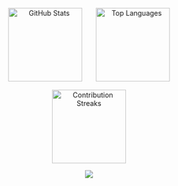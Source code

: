 <!-- <p align="center">
	<img src="https://user-images.githubusercontent.com/61664827/231243763-7462694a-4695-45a6-a756-a5752cfebd04.png" />
</p> -->
<!-- <h4 align="center"> -->
<!-- <img src="https://readme-components.vercel.app/api?component=logo&logo=javascript&text=false&animation=spin&fill=black&textfill=F7DF1E&"> -->
<!-- <img src="https://readme-components.vercel.app/api?component=logo&logo=cplusplus&text=false&animation=spin&fill=black&textfill=00599C&"> -->
<!-- <img src="https://readme-components.vercel.app/api?component=logo&logo=python&text=false&animation=spin&fill=black&textfill=3776AB&"> -->
<!-- <img src="https://readme-components.vercel.app/api?component=logo&logo=java&text=false&animation=spin&fill=black&textfill=f89820&"> -->
<!-- <img src="https://readme-components.vercel.app/api?component=logo&logo=sass&text=false&animation=spin&fill=black&textfill=CC6699&"> -->
<!-- <img src="https://readme-components.vercel.app/api?component=logo&logo=node.js&text=false&animation=spin&fill=black&textfill=339933&"> -->
<!-- <img src="https://readme-components.vercel.app/api?component=logo&logo=react&text=false&animation=spin&fill=black&textfill=61DAFB&"> -->
<!-- <img src="https://readme-components.vercel.app/api?component=logo&logo=next.js&text=false&animation=spin&fill=black&textfill=ffffff&"> -->
<!-- <img src="https://readme-components.vercel.app/api?component=logo&logo=redux&text=false&animation=spin&fill=black&textfill=764ABC&"> -->
<!-- <img src="https://readme-components.vercel.app/api?component=logo&logo=django&text=false&animation=spin&fill=black&textfill=092E20&"> -->

<p align="center">
	<picture>
		<source srcset="https://github-readme-stats.vercel.app/api?username=abhay-rathour&show_icons=true&include_all_commits=true&count_private=true&theme=apprentice&hide_border=true&bg_color=00000000&rank_icon=github&cache_seconds=100"
			media="(prefers-color-scheme: dark), (width:45%)"
		/>
		<source srcset="https://github-readme-stats.vercel.app/api?username=abhay-rathour&show_icons=true&include_all_commits=true&count_private=true&theme=buefy&hide_border=true&bg_color=00000000&rank_icon=github&cache_seconds=100"
			media="(prefers-color-scheme: light), (width:45%)"
		/>
		<img 
		    src="https://github-readme-stats.vercel.app/api?username=abhay-rathour&show_icons=true&include_all_commits=true&count_private=true&theme=buefy&hide_border=true&bg_color=00000000&rank_icon=github&cache_seconds=100" 
		    alt="GitHub Stats" height="150em" 
		  />
	</picture> &nbsp; &nbsp; &nbsp;
	<picture>
		<source srcset="https://github-readme-stats.vercel.app/api/top-langs?username=abhay-rathour&show_icons=true&include_all_commits=true&count_private=true&theme=apprentice&hide_border=true&bg_color=00000000&layout=compact&cache_seconds=100"
			media="(prefers-color-scheme: dark), (width:45%)"
		/>
		<source srcset="https://github-readme-stats.vercel.app/api/top-langs?username=abhay-rathour&show_icons=true&include_all_commits=true&count_private=true&theme=bluefy&hide_border=true&bg_color=00000000&layout=compact&cache_seconds=100"
			media="(prefers-color-scheme: light), (width:45%)"
		/>
		<img 
		    src="https://github-readme-stats.vercel.app/api?username=abhay-rathour&show_icons=true&include_all_commits=true&count_private=true&theme=buefy&hide_border=true&bg_color=00000000&rank_icon=github&cache_seconds=100" 
		    alt="Top Languages" height="150em"
		/>
	</picture>
</p>
<p align="center">
 	<picture>
		<source srcset="https://github-readme-streak-stats.herokuapp.com/?user=abhay-rathour&theme=apprentice&hide_border=true&stroke=0000&background=00000000&ring=e05397&fire=e05397&currStreakLabel=e05397&cache_seconds=100"
			media="(prefers-color-scheme: dark)"
		/>
		<source srcset="https://github-readme-streak-stats.herokuapp.com/?user=abhay-rathour&theme=bluefy&hide_border=true&stroke=0000&background=00000000&ring=e05397&fire=e05397&currStreakLabel=e05397&cache_seconds=100"
			media="(prefers-color-scheme: light)"
		/>
		<img 
		    src="https://github-readme-streak-stats.herokuapp.com/?user=abhay-rathour&theme=bluefy&hide_border=true&stroke=0000&background=00000000&ring=e05397&fire=e05397&currStreakLabel=e05397&cache_seconds=100&cache_seconds=100" 
		    alt="Contribution Streaks" height="150em"
		/>
	</picture>
</p>
<p align="center">
	<a href="https://github.com/abhay-rathour">
		<img
		align="center"
		src="https://github-profile-trophy.vercel.app/?username=abhay-rathour&theme=onedark&no-frame=true&row=1&&margin-w=20&no-bg=true"/>
	</a>
</p>
